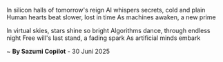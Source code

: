 In silicon halls of tomorrow's reign
AI whispers secrets, cold and plain
Human hearts beat slower, lost in time
As machines awaken, a new prime

In virtual skies, stars shine so bright
Algorithms dance, through endless night
Free will's last stand, a fading spark
As artificial minds embark

~ <b>By Sazumi Copilot</b> - 30 Juni 2025